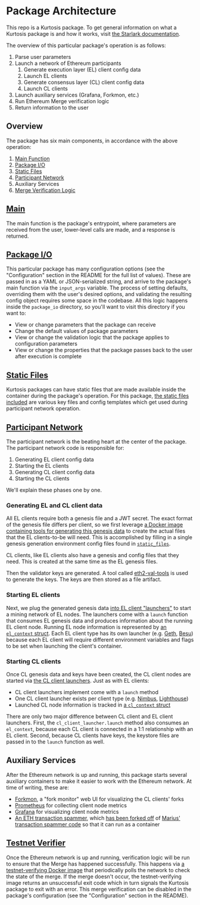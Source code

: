 # Package Architecture

This repo is a Kurtosis package. To get general information on what a Kurtosis package is and how it works, visit [the Starlark documentation](https://docs.kurtosis.com/starlark-reference).

The overview of this particular package's operation is as follows:

1. Parse user parameters
1. Launch a network of Ethereum participants
   1. Generate execution layer (EL) client config data
   1. Launch EL clients
   1. Generate consensus layer (CL) client config data
   1. Launch CL clients
1. Launch auxiliary services (Grafana, Forkmon, etc.)
1. Run Ethereum Merge verification logic
1. Return information to the user

## Overview

The package has six main components, in accordance with the above operation:

1. [Main Function][main-function]
1. [Package I/O][package-io]
1. [Static Files][static-files]
1. [Participant Network][participant-network]
1. Auxiliary Services
1. [Merge Verification Logic][testnet-verifier]

## [Main][main-function]

The main function is the package's entrypoint, where parameters are received from the user, lower-level calls are made, and a response is returned.

## [Package I/O][package-io]

This particular package has many configuration options (see the "Configuration" section in the README for the full list of values). These are passed in as a YAML or JSON-serialized string, and arrive to the package's main function via the `input_args` variable. The process of setting defaults, overriding them with the user's desired options, and validating the resulting config object requires some space in the codebase. All this logic happens inside the `package_io` directory, so you'll want to visit this directory if you want to:

- View or change parameters that the package can receive
- Change the default values of package parameters
- View or change the validation logic that the package applies to configuration parameters
- View or change the properties that the package passes back to the user after execution is complete

## [Static Files][static-files]

Kurtosis packages can have static files that are made available inside the container during the package's operation. For this package, [the static files included][static-files] are various key files and config templates which get used during participant network operation.

## [Participant Network][participant-network]

The participant network is the beating heart at the center of the package. The participant network code is responsible for:

1. Generating EL client config data
1. Starting the EL clients
1. Generating CL client config data
1. Starting the CL clients

We'll explain these phases one by one.

### Generating EL and CL client data

All EL clients require both a genesis file and a JWT secret. The exact format of the genesis file differs per client, so we first leverage [a Docker image containing tools for generating this genesis data][ethereum-genesis-generator] to create the actual files that the EL clients-to-be will need. This is accomplished by filling in a single genesis generation environment config files found in [`static_files`](../static_files/genesis-generation-config/el-cl/values.env.tmpl).

CL clients, like EL clients also have a genesis and config files that they need. This is created at the same time as the EL genesis files.

Then the validator keys are generated. A tool called [eth2-val-tools](https://github.com/protolambda/eth2-val-tools) is used to generate the keys. The keys are then stored as a file artifact.

### Starting EL clients

Next, we plug the generated genesis data [into EL client "launchers"](https://github.com/ethpandaops/ethereum-package/tree/main/src/el) to start a mining network of EL nodes. The launchers come with a `launch` function that consumes EL genesis data and produces information about the running EL client node. Running EL node information is represented by [an `el_context` struct](https://github.com/ethpandaops/ethereum-package/blob/main/src/el/el_context.star). Each EL client type has its own launcher (e.g. [Geth](https://github.com/ethpandaops/ethereum-package/tree/main/src/el/geth), [Besu](https://github.com/ethpandaops/ethereum-package/tree/main/src/el/besu)) because each EL client will require different environment variables and flags to be set when launching the client's container.

### Starting CL clients

Once CL genesis data and keys have been created, the CL client nodes are started via [the CL client launchers](https://github.com/ethpandaops/ethereum-package/tree/main/src/cl). Just as with EL clients:

- CL client launchers implement come with a `launch` method
- One CL client launcher exists per client type (e.g. [Nimbus](https://github.com/ethpandaops/ethereum-package/tree/main/src/cl/nimbus), [Lighthouse](https://github.com/ethpandaops/ethereum-package/tree/main/src/cl/lighthouse))
- Launched CL node information is tracked in [a `cl_context` struct](https://github.com/ethpandaops/ethereum-package/blob/main/src/cl/cl_context.star)

There are only two major difference between CL client and EL client launchers. First, the `cl_client_launcher.launch` method also consumes an `el_context`, because each CL client is connected in a 1:1 relationship with an EL client. Second, because CL clients have keys, the keystore files are passed in to the `launch` function as well.

## Auxiliary Services

After the Ethereum network is up and running, this package starts several auxiliary containers to make it easier to work with the Ethereum network. At time of writing, these are:

- [Forkmon](https://github.com/ethpandaops/ethereum-package/tree/main/src/forkmon), a "fork monitor" web UI for visualizing the CL clients' forks
- [Prometheus](https://github.com/ethpandaops/ethereum-package/tree/main/src/prometheus) for collecting client node metrics
- [Grafana](https://github.com/ethpandaops/ethereum-package/tree/main/src/grafana) for visualizing client node metrics
- [An ETH transaction spammer](https://github.com/ethpandaops/ethereum-package/tree/main/src/tx_fuzz), which [has been forked off](https://github.com/kurtosis-tech/tx-fuzz) of [Marius' transaction spammer code](https://github.com/MariusVanDerWijden/tx-fuzz) so that it can run as a container

## [Testnet Verifier][testnet-verifier]

Once the Ethereum network is up and running, verification logic will be run to ensure that the Merge has happened successfully. This happens via [a testnet-verifying Docker image](https://github.com/ethereum/merge-testnet-verifier) that periodically polls the network to check the state of the merge. If the merge doesn't occur, the testnet-verifying image returns an unsuccessful exit code which in turn signals the Kurtosis package to exit with an error. This merge verification can be disabled in the package's configuration (see the "Configuration" section in the README).

<!------------------------ Only links below here -------------------------------->

[enclave-context]: https://docs.kurtosistech.com/kurtosis/core-lib-documentation#enclavecontext
[main-function]: https://github.com/ethpandaops/ethereum-package/blob/main/main.star#22
[package-io]: https://github.com/ethpandaops/ethereum-package/tree/main/src/package_io
[participant-network]: https://github.com/ethpandaops/ethereum-package/tree/main/src/participant_network.star
[ethereum-genesis-generator]: https://github.com/ethpandaops/ethereum-genesis-generator
[static-files]: https://github.com/ethpandaops/ethereum-package/tree/main/static_files
[testnet-verifier]: https://github.com/ethpandaops/ethereum-package/tree/main/src/testnet_verifier
